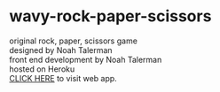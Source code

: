 # wavy-rock-paper-scissors
original rock, paper, scissors game  <br>
designed by Noah Talerman <br>
front end development by Noah Talerman <br>
hosted on Heroku <br>
[CLICK HERE](https://wavy-rps.herokuapp.com/) to visit web app.
